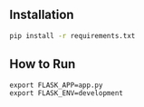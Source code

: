 ## Installation

```sh
pip install -r requirements.txt
```

## How to Run

```
export FLASK_APP=app.py
export FLASK_ENV=development
```

